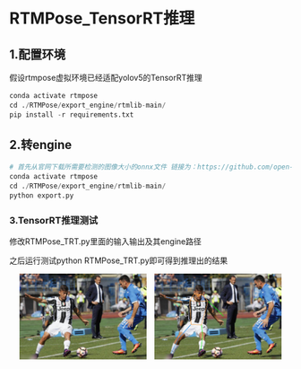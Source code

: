 # RTMPose_TensorRT推理

## 1.配置环境

假设rtmpose虚拟环境已经适配yolov5的TensorRT推理

```python
conda activate rtmpose
cd ./RTMPose/export_engine/rtmlib-main/
pip install -r requirements.txt
```

## 2.转engine

```python
# 首先从官网下载所需要检测的图像大小的onnx文件 链接为：https://github.com/open-mmlab/mmpose/tree/main/projects/rtmpose
conda activate rtmpose
cd ./RTMPose/export_engine/rtmlib-main/
python export.py
```

### 3.TensorRT推理测试

修改RTMPose_TRT.py里面的输入输出及其engine路径

之后运行测试python RTMPose_TRT.py即可得到推理出的结果
<div align="center"> <img src="./images/demo.jpg" width="45%" style="display:inline-block; margin-right:10px;"> <img src="./images/result_demo.jpg" width="45%" style="display:inline-block;"> </div>
